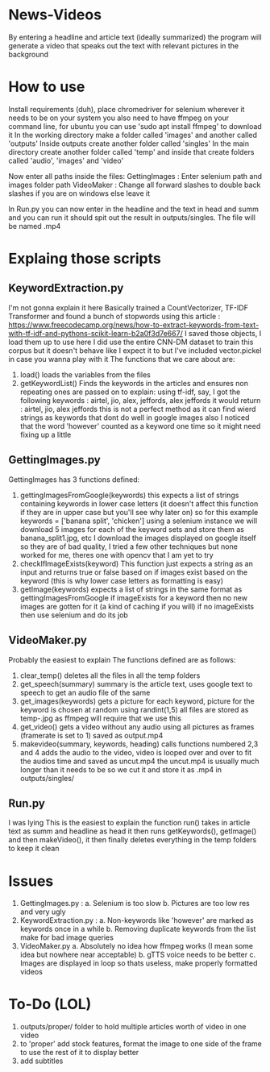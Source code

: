 # News-Videos
By entering a headline and article text (ideally summarized) the program will generate a video that speaks out the text with relevant pictures in the background

# How to use
Install requirements (duh), place chromedriver for selenium wherever it needs to be on your system
you also need to have ffmpeg on your command line, for ubuntu you can use 'sudo apt install ffmpeg' to download it
In the working directory make a folder called 'images' and another called 'outputs'
Inside outputs create another folder called 'singles'
In the main directory create another folder called 'temp' and inside that create folders called 'audio', 'images' and 'video'

Now enter all paths inside the files:
GettingImages : Enter selenium path and images folder path
VideoMaker : Change all forward slashes to double back slashes if you are on windows else leave it

In Run.py you can now enter in the headline and the text in head and summ and you can run
it should spit out the result in outputs/singles. The file will be named <your-heading>.mp4
  

# Explaing those scripts

## KeywordExtraction.py
I'm not gonna explain it here
Basically trained a CountVectorizer, TF-IDF Transformer and found a bunch of stopwords using this article : https://www.freecodecamp.org/news/how-to-extract-keywords-from-text-with-tf-idf-and-pythons-scikit-learn-b2a0f3d7e667/
I saved those objects, I load them up to use here
I did use the entire CNN-DM dataset to train this corpus but it doesn't behave like I expect it to but I've included vector.pickel in case you wanna play with it
The functions that we care about are:
1. load()
  loads the variables from the files
2. getKeywordList()
  Finds the keywords in the articles and ensures non repeating ones are passed on
  to explain: using tf-idf, say, I got the following keywords : airtel, jio, alex, jeffords, alex jeffords
  it would return : airtel, jio, alex jeffords
  this is not a perfect method as it can find wierd strings as keywords that dont do well in google images
  also I noticed that the word 'however' counted as a keyword one time so it might need fixing up a little


## GettingImages.py

GettingImages has 3 functions defined:
1. gettingImagesFromGoogle(keywords)
  this expects a list of strings containing keywords in lower case letters (it doesn't affect this function if they are in upper case but   you'll see why later on) 
  so for this example keywords = ['banana split', 'chicken']
  using a selenium instance we will download 5 images for each of the keyword sets and store them as banana_split1.jpg, etc
  I download the images displayed on google itself so they are of bad quality, I tried a few other techniques but none worked for me, theres one with opencv that I am yet to try
2. checkIfImageExists(keyword)
  This function just expects a string as an input and returns true or false based on if images exist based on the keyword (this is why   lower case letters as formatting is easy)
3. getImage(keywords)
  expects a list of strings in the same format as gettingImagesFromGoogle
  if imageExists for a keyword then no new images are gotten for it (a kind of caching if you will)
  if no imageExists then use selenium and do its job

## VideoMaker.py

Probably the easiest to explain
The functions defined are as follows:
1. clear_temp()
  deletes all the files in all the temp folders
2. get_speech(summary)
  summary is the article text, uses google text to speech to get an audio file of the same
3. get_images(keywords)
  gets a picture for each keyword, picture for the keyword is chosen at random using randint(1,5) 
  all files are stored as temp-<num>.jpg as ffmpeg will require that we use this
4. get_video()
  gets a video without any audio using all pictures as frames (framerate is set to 1)
  saved as output.mp4
5. makevideo(summary, keywords, heading)
  calls functions numbered 2,3 and 4
  adds the audio to the video, video is looped over and over to fit the audios time and saved as uncut.mp4
  the uncut.mp4 is usually much longer than it needs to be so we cut it and store it as <heading>.mp4 in outputs/singles/
  
## Run.py

I was lying
This is the easiest to explain
the function run() takes in article text as summ and headline as head
it then runs getKeywords(), getImage() and then makeVideo(), it then finally deletes everything in the temp folders to keep it clean


# Issues
1. GettingImages.py : 
a. Selenium is too slow
b. Pictures are too low res and very ugly
2. KeywordExtraction.py :
a. Non-keywords like 'however' are marked as keywords once in a while
b. Removing duplicate keywords from the list make for bad image queries
3. VideoMaker.py
a. Absolutely no idea how ffmpeg works (I mean some idea but nowhere near acceptable)
b. gTTS voice needs to be better
c. Images are displayed in loop so thats useless, make properly formatted videos

# To-Do (LOL)
1. outputs/proper/ folder to hold multiple articles worth of video in one video
2. to 'proper' add stock features, format the image to one side of the frame to use the rest of it to display better
3. add subtitles
